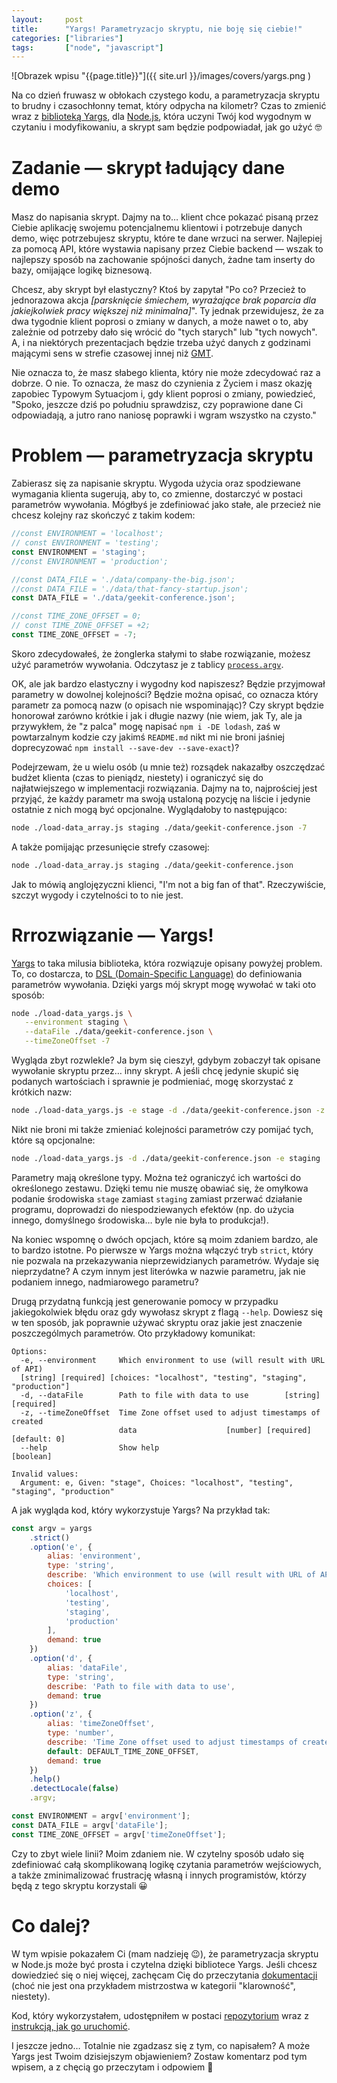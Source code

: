 ```yaml
---
layout:     post
title:      "Yargs! Parametryzacjo skryptu, nie boję się ciebie!"
categories: ["libraries"]
tags:       ["node", "javascript"]
---
```


![Obrazek wpisu "{{page.title}}"]({{ site.url }}/images/covers/yargs.png )

Na co dzień fruwasz w obłokach czystego kodu, a parametryzacja skryptu
to brudny i czasochłonny temat, który odpycha na kilometr?
Czas to zmienić wraz z [biblioteką Yargs]( http://yargs.js.org/ ),
dla [Node.js]( https://nodejs.org ), która uczyni Twój kod wygodnym
w czytaniu i modyfikowaniu, a skrypt sam będzie podpowiadał,
jak go użyć 🤓
  
# Zadanie &mdash; skrypt ładujący dane demo

Masz do napisania skrypt. Dajmy na to&hellip; klient chce pokazać
pisaną przez Ciebie aplikację swojemu potencjalnemu klientowi
i potrzebuje danych demo, więc potrzebujesz skryptu, które te dane
wrzuci na serwer. Najlepiej za pomocą API, które wystawia napisany
przez Ciebie backend &mdash; wszak to najlepszy sposób na zachowanie
spójności danych, żadne tam inserty do bazy, omijające logikę
biznesową.

Chcesz, aby skrypt był elastyczny? Ktoś by zapytał "Po co? Przecież to
jednorazowa akcja *[parsknięcie śmiechem, wyrażające brak poparcia dla
jakiejkolwiek pracy większej niż minimalna]*".
Ty jednak przewidujesz, że za dwa tygodnie klient poprosi
o zmiany w danych, a może nawet o to, aby zależnie od potrzeby dało się
wrócić do "tych starych" lub "tych nowych". A, i na niektórych
prezentacjach będzie trzeba użyć danych z godzinami mającymi sens
w strefie czasowej innej niż
[GMT]( https://www.timeanddate.com/time/zones/gmt ).

Nie oznacza to, że masz słabego klienta, który nie może zdecydować
raz a dobrze. O nie. To oznacza, że masz do czynienia z Życiem
i masz okazję zapobiec Typowym Sytuacjom i, gdy klient poprosi
o zmiany, powiedzieć, "Spoko, jeszcze dziś po południu sprawdzisz,
czy poprawione dane Ci odpowiadają, a jutro rano naniosę poprawki
i wgram wszystko na czysto."

# Problem &mdash; parametryzacja skryptu

Zabierasz się za napisanie skryptu. Wygoda użycia oraz spodziewane
wymagania klienta sugerują, aby to, co zmienne, dostarczyć w postaci
parametrów wywołania. Mógłbyś je zdefiniować jako stałe, ale przecież
nie chcesz kolejny raz skończyć z takim kodem:
```javascript
//const ENVIRONMENT = 'localhost';
// const ENVIRONMENT = 'testing';
const ENVIRONMENT = 'staging';
//const ENVIRONMENT = 'production';

//const DATA_FILE = './data/company-the-big.json';
//const DATA_FILE = './data/that-fancy-startup.json';
const DATA_FILE = './data/geekit-conference.json';

//const TIME_ZONE_OFFSET = 0;
// const TIME_ZONE_OFFSET = +2;
const TIME_ZONE_OFFSET = -7;
```

Skoro zdecydowałeś, że żonglerka stałymi to słabe rozwiązanie, możesz
użyć parametrów wywołania. Odczytasz je z tablicy
[`process.argv`]( https://nodejs.org/docs/latest/api/process.html#process_process_argv ).

OK, ale jak bardzo elastyczny i wygodny kod napiszesz? Będzie przyjmował 
parametry w dowolnej kolejności? Będzie można opisać, co oznacza
który parametr za pomocą nazw (o opisach nie wspominając)? Czy skrypt będzie honorował
zarówno krótkie i jak i długie nazwy (nie wiem, jak Ty, ale ja przywykłem, 
że "z palca" mogę napisać `npm i -DE lodash`, zaś w powtarzalnym kodzie
czy jakimś `README.md` nikt mi nie broni jaśniej doprecyzować
`npm install --save-dev --save-exact`)?

Podejrzewam, że u wielu osób (u mnie też) rozsądek nakazałby
oszczędzać budżet klienta (czas to pieniądz, niestety) i ograniczyć
się do najłatwiejszego w implementacji rozwiązania. Dajmy na to, najprościej jest
przyjąć, że każdy parametr ma swoją ustaloną pozycję na liście i jedynie ostatnie z nich
mogą być opcjonalne. Wyglądałoby to następująco:
```bash
node ./load-data_array.js staging ./data/geekit-conference.json -7
```

A także pomijając przesunięcie strefy czasowej:
```bash
node ./load-data_array.js staging ./data/geekit-conference.json
```

Jak to mówią anglojęzyczni klienci, "I'm not a big fan of that".
Rzeczywiście, szczyt wygody i czytelności to to nie jest.

# Rrrozwiązanie &mdash; Yargs!

[Yargs]( http://yargs.js.org/ ) to taka milusia biblioteka, która 
rozwiązuje opisany powyżej problem. To, co dostarcza, to
[DSL (Domain-Specific Language)]( https://en.wikipedia.org/wiki/Domain-specific_language )
do definiowania parametrów wywołania. Dzięki yargs mój skrypt mogę
wywołać w taki oto sposób:
```bash
node ./load-data_yargs.js \
   --environment staging \
   --dataFile ./data/geekit-conference.json \
   --timeZoneOffset -7
```

Wygląda zbyt rozwlekle? Ja bym się cieszył, gdybym zobaczył tak opisane wywołanie
skryptu przez&hellip; inny skrypt. A jeśli chcę jedynie skupić się podanych wartościach
i sprawnie je podmieniać, mogę skorzystać z krótkich nazw:
```bash
node ./load-data_yargs.js -e stage -d ./data/geekit-conference.json -z -7
```

Nikt nie broni mi także zmieniać kolejności parametrów czy pomijać tych, które
są opcjonalne:
```bash
node ./load-data_yargs.js -d ./data/geekit-conference.json -e staging
```

Parametry mają określone typy. Można też ograniczyć ich wartości do określonego
zestawu. Dzięki temu nie muszę obawiać się, że omyłkowa podanie środowiska
`stage` zamiast `staging` zamiast przerwać działanie programu, doprowadzi
do niespodziewanych efektów (np. do użycia innego, domyślnego środowiska&hellip;
byle nie była to produkcja!).

Na koniec wspomnę o dwóch opcjach, które są moim zdaniem bardzo, ale to bardzo istotne.
Po pierwsze w Yargs można włączyć tryb `strict`, który nie pozwala na przekazywania
nieprzewidzianych parametrów. Wydaje się nieprzydatne? A czym innym jest literówka 
w nazwie parametru, jak nie podaniem innego, nadmiarowego parametru?

Drugą przydatną funkcją jest generowanie pomocy w przypadku jakiegokolwiek błędu oraz
gdy wywołasz skrypt z flagą `--help`. Dowiesz się w ten sposób, jak poprawnie
używać skryptu oraz jakie jest znaczenie poszczególmych parametrów.
Oto przykładowy komunikat:
```text
Options:
  -e, --environment     Which environment to use (will result with URL of API)
  [string] [required] [choices: "localhost", "testing", "staging", "production"]
  -d, --dataFile        Path to file with data to use        [string] [required]
  -z, --timeZoneOffset  Time Zone offset used to adjust timestamps of created
                        data                    [number] [required] [default: 0]
  --help                Show help                                      [boolean]

Invalid values:
  Argument: e, Given: "stage", Choices: "localhost", "testing", "staging", "production"
```

A jak wygląda kod, który wykorzystuje Yargs? Na przykład tak:
```javascript
const argv = yargs
    .strict()
    .option('e', {
        alias: 'environment',
        type: 'string',
        describe: 'Which environment to use (will result with URL of API)',
        choices: [
            'localhost',
            'testing',
            'staging',
            'production'
        ],
        demand: true
    })
    .option('d', {
        alias: 'dataFile',
        type: 'string',
        describe: 'Path to file with data to use',
        demand: true
    })
    .option('z', {
        alias: 'timeZoneOffset',
        type: 'number',
        describe: 'Time Zone offset used to adjust timestamps of created data',
        default: DEFAULT_TIME_ZONE_OFFSET,
        demand: true
    })
    .help()
    .detectLocale(false)
    .argv;

const ENVIRONMENT = argv['environment'];
const DATA_FILE = argv['dataFile'];
const TIME_ZONE_OFFSET = argv['timeZoneOffset'];
```

Czy to zbyt wiele linii? Moim zdaniem nie. W czytelny sposób udało
się zdefiniować całą skomplikowaną logikę czytania parametrów wejściowych,
a także zminimalizować frustrację własną i innych programistów, którzy
będą z tego skryptu korzystali 😀

# Co dalej?

W tym wpisie pokazałem Ci (mam nadzieję 😉), że parametryzacja skryptu w Node.js
może być prosta i czytelna dzięki bibliotece Yargs. Jeśli chcesz dowiedzieć się 
o niej więcej, zachęcam Cię do przeczytania [dokumentacji]( http://yargs.js.org/docs/ )
(choć nie jest ona przykładem mistrzostwa w kategorii "klarowność", niestety).

Kod, który wykorzystałem, udostępniłem w postaci
[repozytorium]( https://gitlab.com/timbercode/yargs-example ) wraz z
[instrukcją, jak go uruchomić]( https://gitlab.com/timbercode/yargs-example/blob/master/README.md ).

I jeszcze jedno&hellip; Totalnie nie zgadzasz się z tym, co napisałem? A może Yargs
jest Twoim dzisiejszym objawieniem? Zostaw komentarz pod tym wpisem, a z chęcią
go przeczytam i odpowiem 🙂